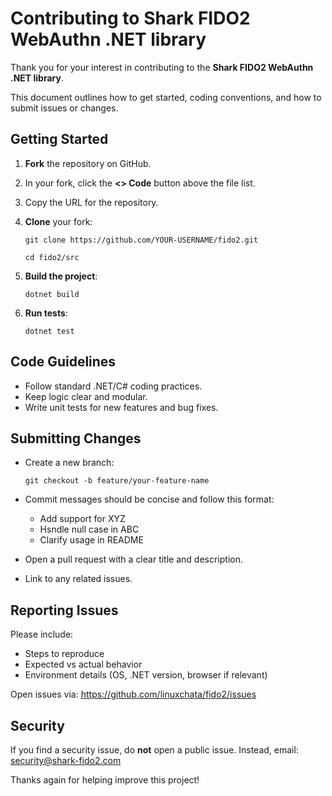 # Contributing to Shark FIDO2 WebAuthn .NET library
Thank you for your interest in contributing to the **Shark FIDO2 WebAuthn .NET library**.

This document outlines how to get started, coding conventions, and how to submit issues or changes.

## Getting Started
1. **Fork** the repository on GitHub.
2. In your fork, click the **<> Code** button above the file list.
3. Copy the URL for the repository.
4. **Clone** your fork:

   `git clone https://github.com/YOUR-USERNAME/fido2.git`

   `cd fido2/src`

4. **Build the project**:

   `dotnet build`

6. **Run tests**:

   `dotnet test`

## Code Guidelines
- Follow standard .NET/C# coding practices.
- Keep logic clear and modular.
- Write unit tests for new features and bug fixes.

## Submitting Changes
- Create a new branch:

   `git checkout -b feature/your-feature-name`

- Commit messages should be concise and follow this format:
  - Add support for XYZ
  - Hsndle null case in ABC
  - Clarify usage in README
- Open a pull request with a clear title and description.
- Link to any related issues.

## Reporting Issues
Please include:
- Steps to reproduce
- Expected vs actual behavior
- Environment details (OS, .NET version, browser if relevant)

Open issues via: https://github.com/linuxchata/fido2/issues

## Security
If you find a security issue, do **not** open a public issue. Instead, email: security@shark-fido2.com

Thanks again for helping improve this project!
